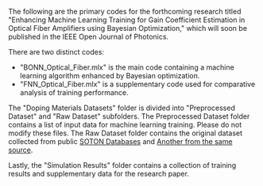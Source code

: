 The following are the primary codes for the forthcoming research titled "Enhancing Machine Learning Training for Gain Coefficient Estimation in Optical Fiber Amplifiers using Bayesian Optimization," which will soon be published in the IEEE Open Journal of Photonics.

There are two distinct codes:
- "BONN_Optical_Fiber.mlx" is the main code containing a machine learning algorithm enhanced by Bayesian optimization.
- "FNN_Optical_Fiber.mlx" is a supplementary code used for comparative analysis of training performance.

The "Doping Materials Datasets" folder is divided into "Preprocessed Dataset" and "Raw Dataset" subfolders. The Preprocessed Dataset folder contains a list of input data for machine learning training. Please do not modify these files. The Raw Dataset folder contains the original dataset collected from public [SOTON Databases](https://eprints.soton.ac.uk/438624/) and [Another from the same source](https://eprints.soton.ac.uk/475237/).

Lastly, the "Simulation Results" folder contains a collection of training results and supplementary data for the research paper.

